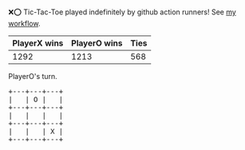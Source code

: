 :x::o: Tic-Tac-Toe played indefinitely by github action runners! See [my workflow](.github/workflows/play.yaml).

|PlayerX wins|PlayerO wins|Ties|
|-|-|-|
|1292|1213|568|

PlayerO's turn.

<pre>
+---+---+---+
|   | O |   |
+---+---+---+
|   |   |   |
+---+---+---+
|   |   | X |
+---+---+---+
</pre>